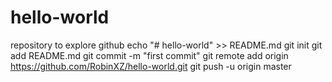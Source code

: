 # hello-world
repository to explore github
echo "# hello-world" >> README.md
git init
git add README.md
git commit -m "first commit"
git remote add origin https://github.com/RobinXZ/hello-world.git
git push -u origin master
